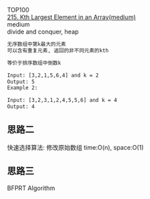 TOP100  
[215. Kth Largest Element in an Array(medium)](https://leetcode.com/problems/kth-largest-element-in-an-array/description/)  
medium  
divide and conquer, heap  

```html
无序数组中第k最大的元素
可以含有重复元素, 返回的非不同元素的kth

等价于排序数组中倒数k

Input: [3,2,1,5,6,4] and k = 2
Output: 5
Example 2:

Input: [3,2,3,1,2,4,5,5,6] and k = 4
Output: 4
```



## 思路二
快速选择算法: 修改原始数组
time:O(n), space:O(1)


## 思路三
BFPRT Algorithm